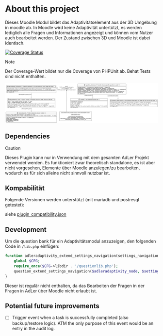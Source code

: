 # About this project

Dieses Moodle Modul bildet das Adaptivitätselement aus der 3D Umgebung in moodle ab.
In Moodle wird keine Adaptivität untertützt, es werden lediglich alle Fragen und Informationen angezeigt
und können vom Nutzer auch bearbeitet werden. Der Zustand zwischen 3D und Moodle ist dabei identisch.

[![Coverage Status](https://coveralls.io/repos/github/ProjektAdLer/MoodlePluginModAdleradaptivity/badge.svg?branch=main)](https://coveralls.io/github/ProjektAdLer/MoodlePluginModAdleradaptivity?branch=main)
> [!NOTE]  
> Der Coverage-Wert bildet nur die Coverage von PHPUnit ab. Behat Tests sind nicht enthalten.



![database diagram](db_diagram.png)

## Dependencies
> [!CAUTION]
> Dieses Plugin kann nur in Verwendung mit dem gesamten AdLer Projekt verwendet werden. Es funktioniert zwar theoretisch standalone,
> es ist aber nicht vorgesehen, Elemente über Moodle anzulegen/zu bearbeiten, wodurch es für sich alleine nicht sinnvoll nutzbar ist. 

## Kompabilität
Folgende Versionen werden unterstützt (mit mariadb und postresql getestet):

siehe [plugin_compatibility.json](plugin_compatibility.json)

## Development
Um die question bank für ein Adaptivitätsmodul anzuzeigen, den folgenden Code in `/lib.php` einfügen:
```php
function adleradaptivity_extend_settings_navigation(settings_navigation $settings, navigation_node $adleradaptivity_node) {
    global $CFG;
    require_once($CFG->libdir . '/questionlib.php');
    question_extend_settings_navigation($adleradaptivity_node, $settings->get_page()->cm->context);
}
```
Dieser ist regulär nicht enthalten, da das Bearbeiten der Fragen in der Fragen in AdLer über Moodle nicht erlaubt ist.

## Potential future improvements
- [ ] Trigger event when a task is successfully completed (also backup/restore logic). ATM the only purpose of this event would be an entry in the audit log.
